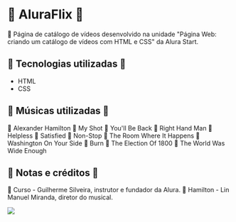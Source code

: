 # 🥀 AluraFlix 🥀

💮 Página de catálogo de vídeos desenvolvido na unidade "Página Web: criando um catálogo de vídeos com HTML e CSS" da Alura Start.

## 🌸 Tecnologias utilizadas 🌸

- HTML
- CSS

## 🌸 Músicas utilizadas 🌸

💮 Alexander Hamilton
💮 My Shot
💮 You'll Be Back
💮 Right Hand Man
💮 Helpless
💮 Satisfied
💮 Non-Stop
💮 The Room Where It Happens
💮 Washington On Your Side
💮 Burn
💮 The Election Of 1800
💮 The World Was Wide Enough

## 🌸  Notas e créditos 🌸

💮 Curso - Guilherme Silveira, instrutor e fundador da Alura.
💮 Hamilton - Lin Manuel Miranda, diretor do musical.

![](https://media.tenor.com/zVvViQKqa0MAAAAj/psybirdb1oom.gif)
